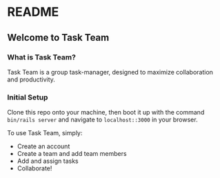 # README
## Welcome to Task Team

### What is Task Team?

Task Team is a group task-manager, designed to maximize collaboration and productivity.

### Initial Setup

Clone this repo onto your machine, then boot it up with the command `bin/rails server` and navigate to `localhost::3000` in your browser.

To use Task Team, simply:

* Create an account
* Create a team and add team members
* Add and assign tasks
* Collaborate!
